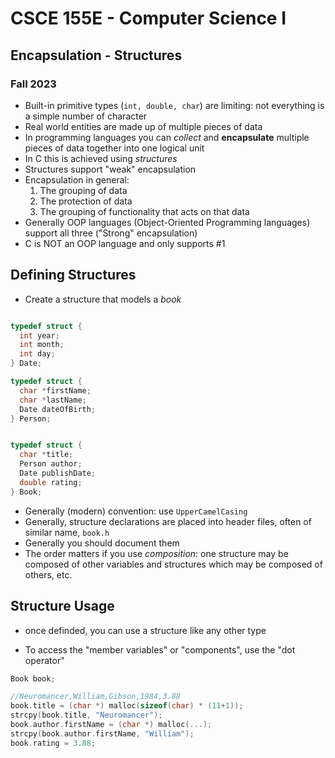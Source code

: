 
# CSCE 155E - Computer Science I
## Encapsulation - Structures
### Fall 2023

* Built-in primitive types (`int, double, char`) are limiting: not everything is a simple number of character
* Real world entities are made up of multiple pieces of data
* In programming languages you can *collect* and **encapsulate** multiple pieces of data together into one logical unit
* In C this is achieved using *structures*
* Structures support "weak" encapsulation
* Encapsulation in general:
  1. The grouping of data
  2. The protection of data
  3. The grouping of functionality that acts on that data
* Generally OOP languages (Object-Oriented Programming languages) support all three ("Strong" encapsulation)
* C is NOT an OOP language and only supports #1

## Defining Structures

* Create a structure that models a *book*

```c

typedef struct {
  int year;
  int month;
  int day;
} Date;

typedef struct {
  char *firstName;
  char *lastName;
  Date dateOfBirth;
} Person;


typedef struct {
  char *title;
  Person author;
  Date publishDate;
  double rating;
} Book;


```

* Generally (modern) convention: use `UpperCamelCasing`
* Generally, structure declarations are placed into header files, often of similar name, `book.h`
* Generally you should document them
* The order matters if you use *composition*: one structure may be composed of other variables and structures which may be composed of others, etc.


## Structure Usage

* once definded, you can use a structure like any other type


* To access the "member variables" or "components", use the "dot operator"

```c
Book book;

//Neuromancer,William,Gibson,1984,3.88
book.title = (char *) malloc(sizeof(char) * (11+1));
strcpy(book.title, "Neuromancer");
book.author.firstName = (char *) malloc(...);
strcpy(book.author.firstName, "William");
book.rating = 3.88;

```


```text








```
